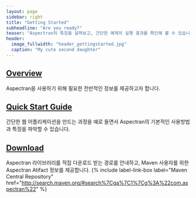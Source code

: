 ```yaml
---
layout: page
sidebar: right
title: "Getting Started"
subheadline: "Are you ready?"
teaser: "Aspectran의 특징을 살펴보고, 간단한 예제의 실행 결과를 확인해 볼 수 있습니다."
header:
  image_fullwidth: "header_gettingstarted.jpg"
  caption: "My cute second daughter"
---
```


## [Overview][1]
Aspectran을 사용하기 위해 필요한 전반적인 정보를 제공하고자 합니다.

## [Quick Start Guide][2]
간단한 웹 어플리케이션을 만드는 과정을 예로 들면서 Aspectran의 기본적인 사용방법과 특징을 파악할 수 있습니다.

## [Download][3]
Aspectran 라이브러리를 적접 다운로드 받는 경로를 안내하고, Maven 사용자를 위한 Aspectran Atifact 정보를 제공합니다.
{% include label-link-box label="Maven Central Repository" href="http://search.maven.org/#search%7Cga%7C1%7Cg%3A%22com.aspectran%22" %}

[1]: /getting-started/overview/
[2]: /getting-started/quickstart/
[3]: /getting-started/download/
